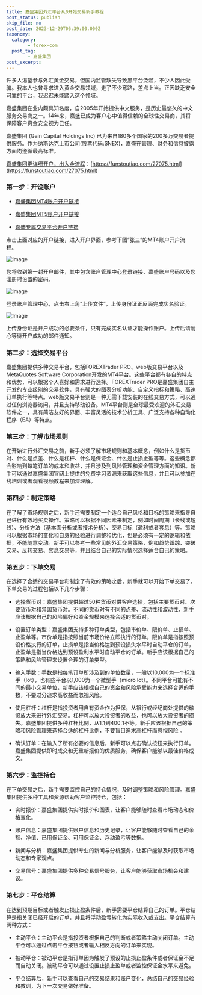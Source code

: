 ```yaml
---
title: 嘉盛集团外汇平台从0开始交易新手教程
post_status: publish
skip_file: no
post_date: 2023-12-29T06:39:00.000Z
taxonomy:
  category:
        - forex-com
  post_tag:
        - 嘉盛集团
post_excerpt: 
---
```

许多人渴望参与外汇黄金交易，但国内监管缺失导致黑平台泛滥，不少人因此受骗。我本人也曾寻求进入黄金交易领域，走了不少弯路，差点上当。正因缺乏安全可靠的平台，我迟迟未能踏入这个领域。

嘉盛集团在业内颇具知名度，自2005年开始提供中文服务，是历史最悠久的中文服务交易商之一。14年来，嘉盛已成为客户心中值得信赖的全球性交易商，其将保障客户资金安全视为己任。

嘉盛集团 (Gain Capital Holdings Inc) 已为来自180多个国家的200多万交易者提供服务。作为纳斯达克上市公司(股票代码:SNEX)，嘉盛在管理、财务和信息披露方面均遵循最高标准。

[嘉盛集团更详细开户，出入金流程](https://funstoutiao.com/27075.html)：[https://funstoutiao.com/27075.html](https://funstoutiao.com/27075.html)

### 第一步：开设账户

* [嘉盛集团MT4账户开户链接](https://s.ssgg.net/jsmt4)

* [嘉盛集团MT5账户开户链接](https://s.ssgg.net/jsmt5)

* [嘉盛专属交易平台开户链接](https://s.ssgg.net/js)

点击上面对应的开户链接，进入开户界面，参考下图“张三”的MT4账户开户流程。

![Image](https://prod-files-secure.s3.us-west-2.amazonaws.com/39ed1227-6d7d-4570-be36-9ccd4a2c4241/7a167aea-686b-400d-af59-4e18eb607a40/640.png?X-Amz-Algorithm=AWS4-HMAC-SHA256&X-Amz-Content-Sha256=UNSIGNED-PAYLOAD&X-Amz-Credential=ASIAZI2LB4667D6MYNXD%2F20250427%2Fus-west-2%2Fs3%2Faws4_request&X-Amz-Date=20250427T101308Z&X-Amz-Expires=3600&X-Amz-Security-Token=IQoJb3JpZ2luX2VjEL3%2F%2F%2F%2F%2F%2F%2F%2F%2F%2FwEaCXVzLXdlc3QtMiJIMEYCIQCL3uRWsSbiXq863VJmdvWT%2BZ0CHa0ZkQGZfPH3bcmuEQIhAMOlwaYU0tVETHMVMQC4UY%2BPnC0h13VOzsEFERFOmanOKv8DCFYQABoMNjM3NDIzMTgzODA1IgxXCV74WGA1w%2Fj9hs4q3AOhqgStfEfXFKM1oCCPU5MyQQxNth084%2BPy9rEtls9oAMyKVTXPl0d9vrNuENOP4JDo9aKCQL6lGVjUCexn13w5iByNdHNwqttOsuMqWwRib7cvQSYhQQquUbJlkVWYkFiYPB%2B2zmbf5sUUYxEyPUPgvcCpqZYSx%2FUKEAarBXSI2O%2B7oWHVIb2C3gA3ZZ96Jo2gX%2FqC779g%2BD8n6cLEw7luEP6i1%2FKpinuaiTrw3DHwICLC5pFHnNihmr4xa9EYn2KF9f0K%2B9qdS1cSqW%2B8WwWabn30EyRA6nMJpLVNboly%2F6yk9T9A4tdB7E5BPPy8xz8IjXyuaMBxVeS3G9CPq6MiEO7rwrW%2FtXAdmbqjs7tcIc66z0zIT2r0sj2V3dmEWx4cBfIYnfAXzs%2B4Y9wfcM7fhPw0GEJsPp8pVyE3t%2BllNTeeoLcI1JxhjfAksrDBUD0cHCQfI4k9zKDjd1VExkBnIQMXpjsOjf9BHNW12P9zWj50Sd8zMrZ6aaNt6bhHjNxGeM%2FnkaimYDE4KTxThIP9O2%2BDoSY0pmppoiEJmVUtkxPkDB4KMM1OYl0vBSkkcK%2Bl1srRRYOLEe2HbQfeG3mX9RksQ3baLNUSEXJroWjHcyEbTJYVn11PtVH7KDD467bABjqkAV2yuSuDygCWUjkxJueLyHsU09DWfPyMha8zXQxB8VCM7P6EbDKCjWchPYBTGXUu0KeTxbd8ykg4K1dtaItr0m%2FoqC5Pkjf5YsFJRL3E0ShKSBQdpJOXoQuysg3vMavrZUT3Mntf8To9jrgZdSB%2FpRL1bKYP5MBCarEov2VnEGDItfTPHgmCeJ9ahNONYWKMAjCi1cAKpB6L5h4y0eu7q9zFFvPY&X-Amz-Signature=06cd873f6a20b7878f7fa53d3ee91f44c6d2b473275a3496b85373e923a2117b&X-Amz-SignedHeaders=host&x-id=GetObject)

您将收到第一封开户邮件，其中包含账户管理中心登录链接、嘉盛账户号码以及您注册时设置的密码。

![Image](https://prod-files-secure.s3.us-west-2.amazonaws.com/39ed1227-6d7d-4570-be36-9ccd4a2c4241/eaa1c6b3-2877-4284-a0e1-530e222c27fb/image.png?X-Amz-Algorithm=AWS4-HMAC-SHA256&X-Amz-Content-Sha256=UNSIGNED-PAYLOAD&X-Amz-Credential=ASIAZI2LB4667D6MYNXD%2F20250427%2Fus-west-2%2Fs3%2Faws4_request&X-Amz-Date=20250427T101308Z&X-Amz-Expires=3600&X-Amz-Security-Token=IQoJb3JpZ2luX2VjEL3%2F%2F%2F%2F%2F%2F%2F%2F%2F%2FwEaCXVzLXdlc3QtMiJIMEYCIQCL3uRWsSbiXq863VJmdvWT%2BZ0CHa0ZkQGZfPH3bcmuEQIhAMOlwaYU0tVETHMVMQC4UY%2BPnC0h13VOzsEFERFOmanOKv8DCFYQABoMNjM3NDIzMTgzODA1IgxXCV74WGA1w%2Fj9hs4q3AOhqgStfEfXFKM1oCCPU5MyQQxNth084%2BPy9rEtls9oAMyKVTXPl0d9vrNuENOP4JDo9aKCQL6lGVjUCexn13w5iByNdHNwqttOsuMqWwRib7cvQSYhQQquUbJlkVWYkFiYPB%2B2zmbf5sUUYxEyPUPgvcCpqZYSx%2FUKEAarBXSI2O%2B7oWHVIb2C3gA3ZZ96Jo2gX%2FqC779g%2BD8n6cLEw7luEP6i1%2FKpinuaiTrw3DHwICLC5pFHnNihmr4xa9EYn2KF9f0K%2B9qdS1cSqW%2B8WwWabn30EyRA6nMJpLVNboly%2F6yk9T9A4tdB7E5BPPy8xz8IjXyuaMBxVeS3G9CPq6MiEO7rwrW%2FtXAdmbqjs7tcIc66z0zIT2r0sj2V3dmEWx4cBfIYnfAXzs%2B4Y9wfcM7fhPw0GEJsPp8pVyE3t%2BllNTeeoLcI1JxhjfAksrDBUD0cHCQfI4k9zKDjd1VExkBnIQMXpjsOjf9BHNW12P9zWj50Sd8zMrZ6aaNt6bhHjNxGeM%2FnkaimYDE4KTxThIP9O2%2BDoSY0pmppoiEJmVUtkxPkDB4KMM1OYl0vBSkkcK%2Bl1srRRYOLEe2HbQfeG3mX9RksQ3baLNUSEXJroWjHcyEbTJYVn11PtVH7KDD467bABjqkAV2yuSuDygCWUjkxJueLyHsU09DWfPyMha8zXQxB8VCM7P6EbDKCjWchPYBTGXUu0KeTxbd8ykg4K1dtaItr0m%2FoqC5Pkjf5YsFJRL3E0ShKSBQdpJOXoQuysg3vMavrZUT3Mntf8To9jrgZdSB%2FpRL1bKYP5MBCarEov2VnEGDItfTPHgmCeJ9ahNONYWKMAjCi1cAKpB6L5h4y0eu7q9zFFvPY&X-Amz-Signature=8b119e6018ece641a4a229dfcdd75f53eac7400267e1a01457c0f2dccdfd7072&X-Amz-SignedHeaders=host&x-id=GetObject)

登录账户管理中心，点击右上角“上传文件”，上传身份证正反面完成实名验证。

![Image](https://prod-files-secure.s3.us-west-2.amazonaws.com/39ed1227-6d7d-4570-be36-9ccd4a2c4241/54090639-09fc-46b4-a135-e0289f707147/image.png?X-Amz-Algorithm=AWS4-HMAC-SHA256&X-Amz-Content-Sha256=UNSIGNED-PAYLOAD&X-Amz-Credential=ASIAZI2LB4667D6MYNXD%2F20250427%2Fus-west-2%2Fs3%2Faws4_request&X-Amz-Date=20250427T101308Z&X-Amz-Expires=3600&X-Amz-Security-Token=IQoJb3JpZ2luX2VjEL3%2F%2F%2F%2F%2F%2F%2F%2F%2F%2FwEaCXVzLXdlc3QtMiJIMEYCIQCL3uRWsSbiXq863VJmdvWT%2BZ0CHa0ZkQGZfPH3bcmuEQIhAMOlwaYU0tVETHMVMQC4UY%2BPnC0h13VOzsEFERFOmanOKv8DCFYQABoMNjM3NDIzMTgzODA1IgxXCV74WGA1w%2Fj9hs4q3AOhqgStfEfXFKM1oCCPU5MyQQxNth084%2BPy9rEtls9oAMyKVTXPl0d9vrNuENOP4JDo9aKCQL6lGVjUCexn13w5iByNdHNwqttOsuMqWwRib7cvQSYhQQquUbJlkVWYkFiYPB%2B2zmbf5sUUYxEyPUPgvcCpqZYSx%2FUKEAarBXSI2O%2B7oWHVIb2C3gA3ZZ96Jo2gX%2FqC779g%2BD8n6cLEw7luEP6i1%2FKpinuaiTrw3DHwICLC5pFHnNihmr4xa9EYn2KF9f0K%2B9qdS1cSqW%2B8WwWabn30EyRA6nMJpLVNboly%2F6yk9T9A4tdB7E5BPPy8xz8IjXyuaMBxVeS3G9CPq6MiEO7rwrW%2FtXAdmbqjs7tcIc66z0zIT2r0sj2V3dmEWx4cBfIYnfAXzs%2B4Y9wfcM7fhPw0GEJsPp8pVyE3t%2BllNTeeoLcI1JxhjfAksrDBUD0cHCQfI4k9zKDjd1VExkBnIQMXpjsOjf9BHNW12P9zWj50Sd8zMrZ6aaNt6bhHjNxGeM%2FnkaimYDE4KTxThIP9O2%2BDoSY0pmppoiEJmVUtkxPkDB4KMM1OYl0vBSkkcK%2Bl1srRRYOLEe2HbQfeG3mX9RksQ3baLNUSEXJroWjHcyEbTJYVn11PtVH7KDD467bABjqkAV2yuSuDygCWUjkxJueLyHsU09DWfPyMha8zXQxB8VCM7P6EbDKCjWchPYBTGXUu0KeTxbd8ykg4K1dtaItr0m%2FoqC5Pkjf5YsFJRL3E0ShKSBQdpJOXoQuysg3vMavrZUT3Mntf8To9jrgZdSB%2FpRL1bKYP5MBCarEov2VnEGDItfTPHgmCeJ9ahNONYWKMAjCi1cAKpB6L5h4y0eu7q9zFFvPY&X-Amz-Signature=9082c9775ca278ead1b8e276cacf2db8215688587eb6ec540abe221ad9deb934&X-Amz-SignedHeaders=host&x-id=GetObject)

上传身份证是开户成功的必要条件，只有完成实名认证才能操作账户。上传后请耐心等待开户成功的邮件通知。

### 第二步：选择交易平台

嘉盛集团提供多种交易平台，包括FOREXTrader PRO、web版交易平台以及MetaQuotes Software Corporation开发的MT4平台。这些平台都有各自的特点和优势，可以根据个人喜好和需求进行选择。FOREXTrader PRO是嘉盛集团自主开发的专业级别的交易软件，具有强大的图表分析功能、自定义指标和策略、高速订单执行等特点。web版交易平台则是一种无需下载安装的在线交易方式，可以通过任何浏览器访问，并且支持移动设备。MT4平台则是全球最受欢迎的外汇交易软件之一，具有简洁友好的界面、丰富灵活的技术分析工具、广泛支持各种自动化程序（EA）等特点。

### 第三步：了解市场规则

在开始进行外汇交易之前，新手必须了解市场规则和基本概念，例如什么是货币对、什么是点差、什么是杠杆、什么是保证金、什么是止损止盈等等。这些概念都会影响到每笔订单的成本和收益，并且涉及到风险管理和资金管理方面的知识。新手可以通过嘉盛集团官网上提供的免费学习资源来获取这些信息，并且可以参加在线培训或者观看视频教程来加深理解。

### 第四步：制定策略

在了解了市场规则之后，新手还需要制定一个适合自己风格和目标的策略来指导自己进行有效地买卖操作。策略可以根据不同因素来制定，例如时间周期（长线或短线）、分析方法（基本面分析或者技术分析）、交易目标（盈利或者套息）等。策略可以根据市场的变化和自身的经验进行调整和优化，但是必须有一定的逻辑和依据，不能随意变动。新手可以参考一些常见的外汇交易策略，例如趋势跟踪、突破交易、反转交易、套息交易等，并且结合自己的实际情况选择适合自己的策略。

### 第五步：下单交易

在选择了合适的交易平台和制定了有效的策略之后，新手就可以开始下单交易了。下单交易的过程包括以下几个步骤：

* 选择货币对：嘉盛集团提供超过50种货币对供客户选择，包括主要货币对、次要货币对和异国货币对。不同的货币对有不同的点差、流动性和波动性，新手应该根据自己的风险偏好和资金规模来选择合适的货币对。

* 设置订单类型：嘉盛集团支持多种订单类型，包括市价单、限价单、止损单、止盈单等。市价单是指按照当前市场价格立即执行的订单，限价单是指按照预设价格执行的订单，止损单是指当价格达到预设损失水平时自动平仓的订单，止盈单是指当价格达到预设盈利水平时自动平仓的订单。新手应该根据自己的策略和风险管理来设置合理的订单类型。

* 输入手数：手数是指每笔订单所涉及到的单位数量，一般以10,000为一个标准手（lot），也有些平台以1,000为一个微型手（micro lot）。不同平台可能有不同的最小交易单位，新手应该根据自己的资金和风险承受能力来选择合适的手数，不要过分追求高收益而忽视风险。

* 使用杠杆：杠杆是指投资者用自有资金作为担保，从银行或经纪商处提供的融资放大来进行外汇交易。杠杆可以放大投资者的收益，也可以放大投资者的损失。嘉盛集团提供多种杠杆比例，从1:1到400:1不等。新手应该根据自己的策略和风险管理来选择合适的杠杆比例，不要盲目追求高杠杆而忽视风险 。

* 确认订单：在输入了所有必要的信息后，新手可以点击确认按钮来执行订单。嘉盛集团提供即时成交和无重新报价的优质服务，确保客户能够以最佳价格成交。

### 第六步：监控持仓

在下单交易之后，新手需要监控自己的持仓情况，及时调整策略和风险管理。嘉盛集团提供多种工具和资源帮助客户监控持仓，包括：

* 实时报价：嘉盛集团提供实时报价和图表，让客户能够随时查看市场动态和价格变化。

* 账户信息：嘉盛集团提供账户信息和历史记录，让客户能够随时查看自己的余额、净值、已用保证金、可用保证金、浮动盈亏等数据。

* 新闻与分析：嘉盛集团提供专业的新闻与分析服务，让客户能够及时获取市场动态和专家观点。

* 交易信号：嘉盛集团提供多种交易信号服务，让客户能够获取市场机会和建议。

### 第七步：平仓结算

在达到预期目标或者触发止损止盈条件后，新手需要平仓结算自己的订单。平仓结算是指关闭已经开启的订单，并且将浮动盈亏转化为实际收入或支出。平仓结算有两种方式：

* 主动平仓：主动平仓是指投资者根据自己的判断或者策略主动关闭订单。主动平仓可以通过点击平仓按钮或者输入相反方向的订单来实现。

* 被动平仓：被动平仓是指订单因为触发了预设的止损止盈条件或者保证金不足而自动关闭。被动平仓可以通过设置止损止盈单或者监控保证金水平来避免。

* 平仓结算后，新手可以查看自己的交易结果和账户变化，总结自己的交易经验和教训，为下一次交易做好准备。